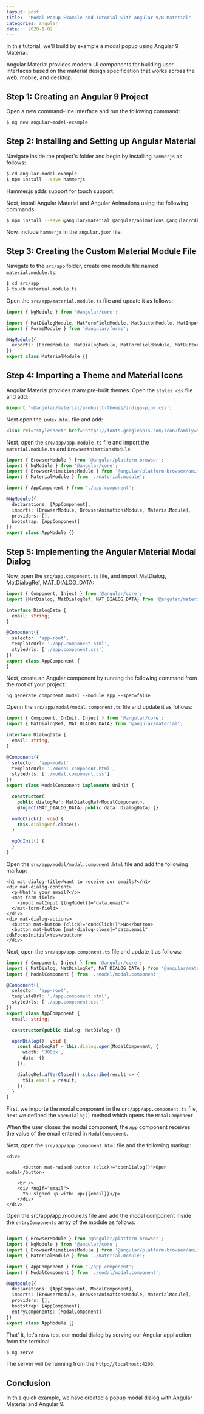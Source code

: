 ```yaml
---
layout: post
title:  "Modal Popup Example and Tutorial with Angular 9/8 Material"
categories: angular
date:   2020-1-02
---
```


In this tutorial, we'll build by example a modal popup using Angular 9 Material.

Angular Material provides modern UI components for building user interfaces based on the material design specification that works across the web, mobile, and desktop.


## Step 1: Creating an Angular 9 Project

Open a new command-line interface and run the following command: 

```bash
$ ng new angular-modal-example
```


## Step 2: Installing and Setting up Angular Material

Navigate inside the project's folder and begin by installing `hammerjs` as follows:

```bash
$ cd angular-modal-example
$ npm install --save hammerjs
```

Hammer.js adds support for touch support.

Next, install Angular Material and Angular Animations using the following commands:

```bash
$ npm install --save @angular/material @angular/animations @angular/cdk
```

Now, include `hammerjs` in the `angular.json` file. 

## Step 3: Creating the Custom Material Module File

Navigate to the  `src/app` folder, create one module file named `material.module.ts`:

```bash
$ cd src/app
$ touch material.module.ts
```


Open the `src/app/material.module.ts` file and update it as follows:

```ts
import { NgModule } from '@angular/core';

import { MatDialogModule, MatFormFieldModule, MatButtonModule, MatInputModule } from '@angular/material';
import { FormsModule } from '@angular/forms';

@NgModule({
  exports: [FormsModule, MatDialogModule, MatFormFieldModule, MatButtonModule, MatInputModule]
})
export class MaterialModule {}
```


## Step 4: Importing a Theme and Material Icons

Angular Material  provides many pre-built themes. Open the `styles.css` file and add:

```css
@import '~@angular/material/prebuilt-themes/indigo-pink.css';
```

Next open the `index.html` file and add:

```html
<link rel="stylesheet" href="https://fonts.googleapis.com/icon?family=Material+Icons">
```

Next, open the `src/app/app.module.ts` file and import the
 `material.module.ts` and `BrowserAnimationsModule`:

```ts
import { BrowserModule } from '@angular/platform-browser';
import { NgModule } from '@angular/core';
import { BrowserAnimationsModule } from '@angular/platform-browser/animations';
import { MaterialModule } from './material.module';

import { AppComponent } from './app.component';

@NgModule({
  declarations: [AppComponent],
  imports: [BrowserModule, BrowserAnimationsModule, MaterialModule],
  providers: [],
  bootstrap: [AppComponent]
})
export class AppModule {}

```

## Step 5: Implementing the Angular Material Modal Dialog

Now, open the `src/app.component.ts` file, and import MatDialog, MatDialogRef, MAT_DIALOG_DATA:

```ts
import { Component, Inject } from '@angular/core';
import {MatDialog, MatDialogRef, MAT_DIALOG_DATA} from '@angular/material';

interface DialogData {
  email: string;
}

@Component({
  selector: 'app-root',
  templateUrl: './app.component.html',
  styleUrls: ['./app.component.css']
})
export class AppComponent {
}
```



Next, create an Angular component by running the following command from the root of your project:

```bqsh
ng generate component modal --module app --spec=false
```


Openn the `src/app/modal/modal.component.ts` file and update it as follows:

```ts
import { Component, OnInit, Inject } from '@angular/core';
import { MatDialogRef, MAT_DIALOG_DATA} from '@angular/material';

interface DialogData {
  email: string;
}

@Component({
  selector: 'app-modal',
  templateUrl: './modal.component.html',
  styleUrls: ['./modal.component.css']
})
export class ModalComponent implements OnInit {

  constructor(
    public dialogRef: MatDialogRef<ModalComponent>,
    @Inject(MAT_DIALOG_DATA) public data: DialogData) {}

  onNoClick(): void {
    this.dialogRef.close();
  }

  ngOnInit() {
  }
}
```

Open the `src/app/modal/modal.component.html` file and add the following markup:

```
<h1 mat-dialog-title>Want to receive our emails?</h1>
<div mat-dialog-content>
  <p>What's your email?</p>
  <mat-form-field>
    <input matInput [(ngModel)]="data.email">
  </mat-form-field>
</div>
<div mat-dialog-actions>
  <button mat-button (click)="onNoClick()">No</button>
  <button mat-button [mat-dialog-close]="data.email" cdkFocusInitial>Yes</button>
</div>
```


Next, open the `src/app/app.component.ts` file and update it as follows:

```ts
import { Component, Inject } from '@angular/core';
import { MatDialog, MatDialogRef, MAT_DIALOG_DATA } from '@angular/material';
import { ModalComponent } from './modal/modal.component';

@Component({
  selector: 'app-root',
  templateUrl: './app.component.html',
  styleUrls: ['./app.component.css']
})
export class AppComponent {
  email: string;

  constructor(public dialog: MatDialog) {}

  openDialog(): void {
    const dialogRef = this.dialog.open(ModalComponent, {
      width: '300px',
      data: {}
    });

    dialogRef.afterClosed().subscribe(result => {
      this.email = result;
    });
  }
}

```

First, we  importe the modal component in the `src/app/app.component.ts` file, next we defined the `openDialog()` method which opens the `ModalComponent`

When the user closes the modal component, the `App` component receives the value of the email entered in `ModalComponent`.

Next, open the `src/app/app.component.html` file and the following markup:

```
<div>

      <button mat-raised-button (click)="openDialog()">Open modal</button>

    <br />
    <div *ngIf="email">
      You signed up with: <p>{{email}}</p>
    </div>
</div>

```


Open the src/app/app.module.ts file and add the modal component inside the  `entryComponents` array of the module as follows:

```ts

import { BrowserModule } from '@angular/platform-browser';
import { NgModule } from '@angular/core';
import { BrowserAnimationsModule } from '@angular/platform-browser/animations';
import { MaterialModule } from './material.module';

import { AppComponent } from './app.component';
import { ModalComponent } from './modal/modal.component';

@NgModule({
  declarations: [AppComponent, ModalComponent],
  imports: [BrowserModule, BrowserAnimationsModule, MaterialModule],
  providers: [],
  bootstrap: [AppComponent],
  entryComponents: [ModalComponent]
})
export class AppModule {}

```

That' it, let's now test our modal dialog by serving our Angular appliaction from the terminal:

```bash
$ ng serve 
```

The server will be running from the `http://localhost:4200`.

## Conclusion

In this quick example, we have created a popup modal dialog with Angular Material and Angular 9.

